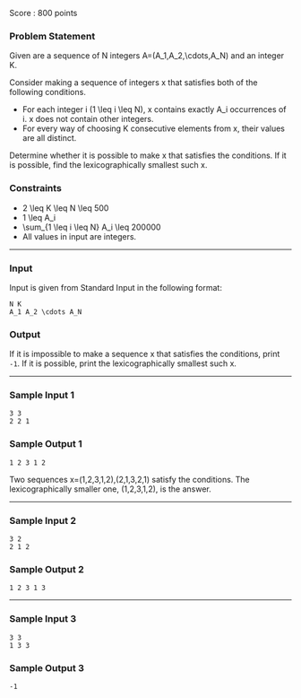 Score : 800 points

### Problem Statement

Given are a sequence of N integers A=(A\_1,A\_2,\cdots,A\_N) and an integer K.

Consider making a sequence of integers x that satisfies both of the following conditions.

* For each integer i (1 \leq i \leq N), x contains exactly A\_i occurrences of i.
  x does not contain other integers.
* For every way of choosing K consecutive elements from x, their values are all distinct.

Determine whether it is possible to make x that satisfies the conditions. If it is possible, find the lexicographically smallest such x.

### Constraints

* 2 \leq K \leq N \leq 500
* 1 \leq A\_i
* \sum\_{1 \leq i \leq N} A\_i \leq 200000
* All values in input are integers.

---

### Input

Input is given from Standard Input in the following format:

```
N K
A_1 A_2 \cdots A_N
```

### Output

If it is impossible to make a sequence x that satisfies the conditions, print `-1`.
If it is possible, print the lexicographically smallest such x.

---

### Sample Input 1

```
3 3
2 2 1
```

### Sample Output 1

```
1 2 3 1 2
```

Two sequences x=(1,2,3,1,2),(2,1,3,2,1) satisfy the conditions. The lexicographically smaller one, (1,2,3,1,2), is the answer.

---

### Sample Input 2

```
3 2
2 1 2
```

### Sample Output 2

```
1 2 3 1 3
```

---

### Sample Input 3

```
3 3
1 3 3
```

### Sample Output 3

```
-1
```